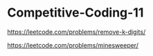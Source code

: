 # Competitive-Coding-11

https://leetcode.com/problems/remove-k-digits/


https://leetcode.com/problems/minesweeper/
